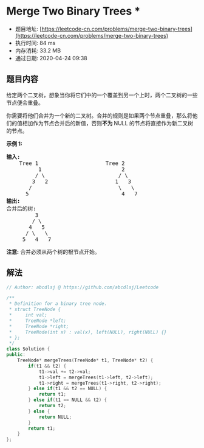 # Merge Two Binary Trees *
- 题目地址: [https://leetcode-cn.com/problems/merge-two-binary-trees](https://leetcode-cn.com/problems/merge-two-binary-trees)
- 执行时间: 84 ms
- 内存消耗: 33.2 MB
- 通过日期: 2020-04-24 09:38

## 题目内容
<p>给定两个二叉树，想象当你将它们中的一个覆盖到另一个上时，两个二叉树的一些节点便会重叠。</p>

<p>你需要将他们合并为一个新的二叉树。合并的规则是如果两个节点重叠，那么将他们的值相加作为节点合并后的新值，否则<strong>不为 </strong>NULL 的节点将直接作为新二叉树的节点。</p>

<p><strong>示例 1:</strong></p>

<pre>
<strong>输入:</strong> 
	Tree 1                     Tree 2                  
          1                         2                             
         / \                       / \                            
        3   2                     1   3                        
       /                           \   \                      
      5                             4   7                  
<strong>输出:</strong> 
合并后的树:
	     3
	    / \
	   4   5
	  / \   \ 
	 5   4   7
</pre>

<p><strong>注意:</strong> 合并必须从两个树的根节点开始。</p>


## 解法
```cpp
// Author: abcdlsj @ https://github.com/abcdlsj/Leetcode

/**
 * Definition for a binary tree node.
 * struct TreeNode {
 *     int val;
 *     TreeNode *left;
 *     TreeNode *right;
 *     TreeNode(int x) : val(x), left(NULL), right(NULL) {}
 * };
 */
class Solution {
public:
    TreeNode* mergeTrees(TreeNode* t1, TreeNode* t2) {
        if(t1 && t2) {
            t1->val += t2->val;
            t1->left = mergeTrees(t1->left, t2->left);
            t1->right = mergeTrees(t1->right, t2->right);
        } else if(t1 && t2 == NULL) {
            return t1;
        } else if(t1 == NULL && t2) {
            return t2;
        } else {
            return NULL;
        }
        return t1;
    }
};

```